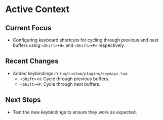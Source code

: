 # Active Context

## Current Focus
- Configuring keyboard shortcuts for cycling through previous and next buffers using `<Shift>+H>` and `<Shift>+P>` respectively.

## Recent Changes
- Added keybindings in `lua/custom/plugins/keymaps.lua`:
  - `<Shift>+H`: Cycle through previous buffers.
  - `<Shift>+P`: Cycle through next buffers.

## Next Steps
- Test the new keybindings to ensure they work as expected.
